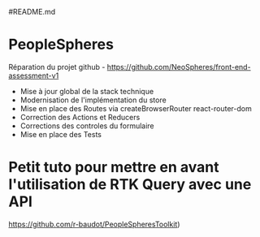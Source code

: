 #README.md

# PeopleSpheres

Réparation du projet github - https://github.com/NeoSpheres/front-end-assessment-v1

- Mise à jour global de la stack technique
- Modernisation de l'implémentation du store
- Mise en place des Routes via createBrowserRouter react-router-dom
- Correction des Actions et Reducers
- Corrections des controles du formulaire
- Mise en place des Tests

# Petit tuto pour mettre en avant l'utilisation de RTK Query avec une API

https://github.com/r-baudot/PeopleSpheresToolkit)
